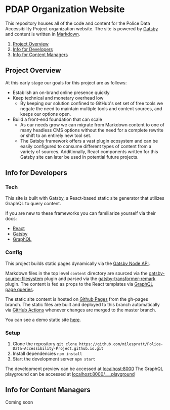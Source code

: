 # PDAP Organization Website

This repository houses all of the code and content for the Police Data Accessibility Project organization website. The site is powered by [Gatsby](https://www.gatsbyjs.org/) and content is written in [Markdown](https://github.com/adam-p/markdown-here/wiki/Markdown-Cheatsheet).

1. [Project Overview](#ProjectOverview)
2. [Info for Developers](#InfoforDevelopers)
3. [Info for Content Managers](#InfoforContentManagers)

## Project Overview

At this early stage our goals for this project are as follows:

- Establish an on-brand online presence quickly
- Keep technical and monetary overhead low
  - By keeping our solution confined to GitHub's set set of free tools we negate the need to maintain multiple tools and content sources, and keeps our options open.
- Build a front-end foundation that can scale
  - As our needs grow we can migrate from Markdown content to one of many headless CMS options without the need for a complete rewrite or shift to an entirely new tool set.
  - The Gatsby framework offers a vast plugin ecosystem and can be easily configured to consume different types of content from a variety of sources. Additionally, React components written for this Gatsby site can later be used in potential future projects.

## Info for Developers

### Tech

This site is built with Gatsby, a React-based static site generator that utilizes GraphQL to query content.

If you are new to these frameworks you can familiarize yourself via their docs:

- [React](https://reactjs.org/docs/getting-started.html)
- [Gatsby](https://www.gatsbyjs.org/docs/)
- [GraphQL](https://graphql.org/code/#javascript)

### Config

This project builds static pages dynamically via the [Gatsby Node API](https://www.gatsbyjs.org/docs/node-apis/).

Markdown files in the top level `content` directory are sourced via the [gatsby-source-filesystem](https://www.gatsbyjs.org/packages/gatsby-source-filesystem/?=file) plugin and parsed via the [gatsby-transformer-remark](https://www.gatsbyjs.org/packages/gatsby-transformer-remark/?=markd) plugin. The content is fed as props to the React templates via [GraphQL page queries](https://www.gatsbyjs.org/docs/page-query/).

The static site content is hosted on [Github Pages](https://pages.github.com/) from the gh-pages branch. The static files are built and deployed to this branch automatically via [GitHub Actions](https://github.com/features/actions) whenever changes are merged to the master branch.

You can see a demo static site [here](https://milespratt.github.io/Police-Data-Accessibility-Project.github.io).

### Setup

1. Clone the repository
   `git clone https://github.com/milespratt/Police-Data-Accessibility-Project.github.io.git`
2. Install dependencies
   `npm install`
3. Start the development server
   `npm start`

The development preview can be accessed at [localhost:8000](http://localhost:8000)
The GraphQL playground can be accessed at [localhost:8000/\_\_\_playground](http://localhost:8000/___playground)

## Info for Content Managers

Coming soon
